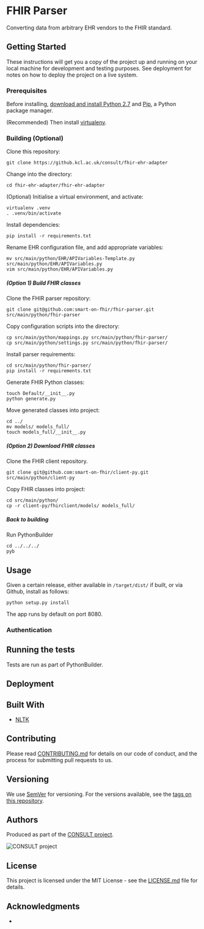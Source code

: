 # FHIR Parser

Converting data from arbitrary EHR vendors to the FHIR standard.

## Getting Started

These instructions will get you a copy of the project up and running on your local machine for development and testing purposes. See deployment for notes on how to deploy the project on a live system.

### Prerequisites

Before installing, [download and install Python 2.7](https://www.python.org/download/releases/2.7/) and [Pip](https://pip.pypa.io/en/stable/installing/), a Python package manager.

(Recommended) Then install [virtualenv](https://virtualenv.pypa.io/en/stable/installation/).

### Building (Optional)

Clone this repository:

```
git clone https://github.kcl.ac.uk/consult/fhir-ehr-adapter
```

Change into the directory:

```
cd fhir-ehr-adapter/fhir-ehr-adapter
```

(Optional) Initialise a virtual environment, and activate:

```
virtualenv .venv
. .venv/bin/activate
```

Install dependencies:

```
pip install -r requirements.txt
```

Rename EHR configuration file, and add appropriate variables:

```
mv src/main/python/EHR/APIVariables-Template.py src/main/python/EHR/APIVariables.py
vim src/main/python/EHR/APIVariables.py
```

##### (Option 1) Build FHIR classes

Clone the FHIR parser repository:

```
git clone git@github.com:smart-on-fhir/fhir-parser.git src/main/python/fhir-parser
```

Copy configuration scripts into the directory:

```
cp src/main/python/mappings.py src/main/python/fhir-parser/
cp src/main/python/settings.py src/main/python/fhir-parser/
```

Install parser requirements:

```
cd src/main/python/fhir-parser/
pip install -r requirements.txt
```

Generate FHIR Python classes:

```
touch Default/__init__.py
python generate.py
```

Move generated classes into project:

```
cd ../
mv models/ models_full/
touch models_full/__init__.py
```
##### (Option 2) Download FHIR classes

Clone the FHIR client repository.

```
git clone git@github.com:smart-on-fhir/client-py.git src/main/python/client-py
```

Copy FHIR classes into project:

```
cd src/main/python/
cp -r client-py/fhirclient/models/ models_full/
```

##### Back to building

Run PythonBuilder

```
cd ../../../
pyb
```

## Usage

Given a certain release, either available in ``/target/dist/`` if built, or via Github, install as follows:

```
python setup.py install
```

The app runs by default on port 8080.

### Authentication



## Running the tests

Tests are run as part of PythonBuilder.

## Deployment

## Built With

* [NLTK](https://www.nltk.org/)

## Contributing

Please read [CONTRIBUTING.md](CONTRIBUTING.md) for details on our code of conduct, and the process for submitting pull requests to us.

## Versioning

We use [SemVer](http://semver.org/) for versioning. For the versions available, see the [tags on this repository](https://github.com/martinchapman/nokia-health/tags). 

## Authors

Produced as part of the [CONSULT project](https://consult.kcl.ac.uk/).
 
![CONSULT project](https://consult.kcl.ac.uk/wp-content/uploads/sites/214/2017/12/overview-consult-768x230.png "CONSULT project")

## License

This project is licensed under the MIT License - see the [LICENSE.md](LICENSE.md) file for details.

## Acknowledgments

*

